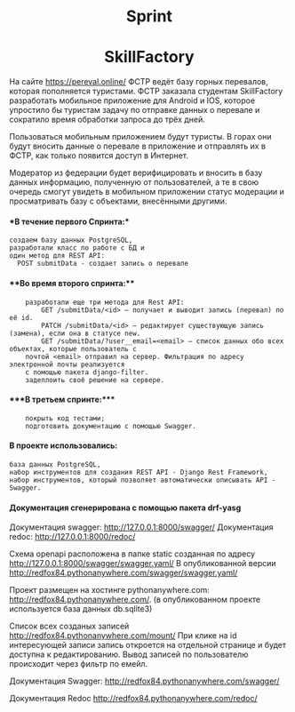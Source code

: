 <h1 align="center">Sprint </h1>
<h1 align="center">SkillFactory</h1> 

На сайте https://pereval.online/ ФСТР ведёт базу горных перевалов, которая пополняется туристами.
ФСТР заказала студентам SkillFactory разработать мобильное приложение для Android и IOS, 
которое упростило бы туристам задачу по отправке данных о перевале и сократило время обработки запроса до трёх дней.

Пользоваться мобильным приложением будут туристы. В горах они будут вносить данные о перевале в приложение 
и отправлять их в ФСТР, как только появится доступ в Интернет.

Модератор из федерации будет верифицировать и вносить в базу данных информацию, полученную от пользователей, 
а те в свою очередь смогут увидеть в мобильном приложении статус модерации и просматривать базу с объектами, 
внесёнными другими.

<h4>*В течение первого Спринта:*</h4>

	создаем базу данных PostgreSQL, 
	разработали класс по работе с БД и 
	один метод для REST API:
	  POST submitData - создает запись о перевале

<h4>**Во время второго спринта:**</h4>

        разработали еще три метода для Rest API:
        	GET /submitData/<id> — получает и выводит запись (перевал) по её id.
        	PATCH /submitData/<id> — редактирует существующую запись (замена), если она в статусе new.
        	GET /submitData/?user__email=<email> — список данных обо всех объектах, которые пользователь с 
		почтой <email> отправил на сервер. Фильтрация по адресу электронной почты реализуется 
		с помощью пакета django-filter.
        задеплоить своё решение на сервере.

<h4>***В третьем спринте:***</h4>

        покрыть код тестами;
        подготовить документацию с помощью Swagger.

<h4>В проекте использовались: </h4>

	база данных PostgreSQL,
	набор инструментов для создания REST API - Django Rest Framework,
	набор инструментов, который позволяет автоматически описывать API - Swagger.

<h4>Документация сгенерирована с помощью пакета drf-yasg</h4>

Документация swagger: http://127.0.0.1:8000/swagger/
Документация redoc: http://127.0.0.1:8000/redoc/

Схема openapi расположена в папке static созданная по адресу http://127.0.0.1:8000/swagger/swagger.yaml/
В опубликованной версии http://redfox84.pythonanywhere.com/swagger/swagger.yaml/


Проект размещен на хостинге pythonanywhere.com: http://redfox84.pythonanywhere.com/. 
(в опубликованном проекте используется база данных db.sqlite3)

Список всех созданых записей http://redfox84.pythonanywhere.com/mount/
При клике на id интересующей записи запись откроется на отдельной странице и будет доступна к редактированию.
Вывод записей по пользователю происходит через фильтр по емейл.

Документация Swagger: http://redfox84.pythonanywhere.com/swagger/

Документация Redoc http://redfox84.pythonanywhere.com/redoc/
